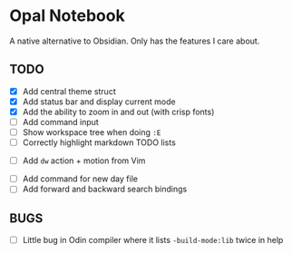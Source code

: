 # Opal Notebook

A native alternative to Obsidian. Only has the features I care about.

## TODO

- [x] Add central theme struct
- [x] Add status bar and display current mode
- [x] Add the ability to zoom in and out (with crisp fonts)
- [ ] Add command input
- [ ] Show workspace tree when doing `:E`
- [ ] Correctly highlight markdown TODO lists
* [ ] Add `dw` action + motion from Vim
- [ ] Add command for new day file
- [ ] Add forward and backward search bindings

## BUGS

- [ ] Little bug in Odin compiler where it lists `-build-mode:lib` twice in help
